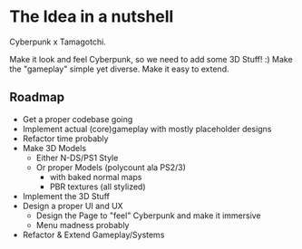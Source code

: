# The Idea in a nutshell

Cyberpunk x Tamagotchi.

Make it look and feel Cyberpunk, so we need to add some 3D Stuff! :)
Make the "gameplay" simple yet diverse.
Make it easy to extend.


## Roadmap
- Get a proper codebase going
- Implement actual (core)gameplay with mostly placeholder designs
- Refactor time probably
- Make 3D Models
   - Either N-DS/PS1 Style 
   - Or proper Models (polycount ala PS2/3)
      - with baked normal maps
      - PBR textures (all stylized)
- Implement the 3D Stuff
- Design a proper UI and UX
   - Design the Page to "feel" Cyberpunk and make it immersive
   - Menu madness probably
- Refactor & Extend Gameplay/Systems




